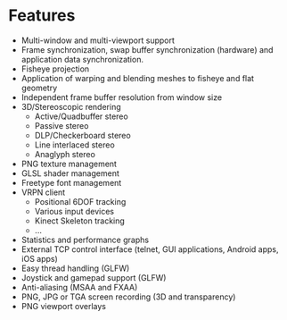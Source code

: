 # Features

  * Multi-window and multi-viewport support
  * Frame synchronization, swap buffer synchronization (hardware) and application data synchronization.
  * Fisheye projection
  * Application of warping and blending meshes to fisheye and flat geometry
  * Independent frame buffer resolution from window size
  * 3D/Stereoscopic rendering
    * Active/Quadbuffer stereo
    * Passive stereo
    * DLP/Checkerboard stereo
    * Line interlaced stereo
    * Anaglyph stereo
  * PNG texture management
  * GLSL shader management
  * Freetype font management
  * VRPN client
    * Positional 6DOF tracking
    * Various input devices
    * Kinect Skeleton tracking
    * ...
  * Statistics and performance graphs
  * External TCP control interface (telnet, GUI applications, Android apps, iOS apps)
  * Easy thread handling (GLFW)
  * Joystick and gamepad support (GLFW)
  * Anti-aliasing (MSAA and FXAA)
  * PNG, JPG or TGA screen recording (3D and transparency)
  * PNG viewport overlays
